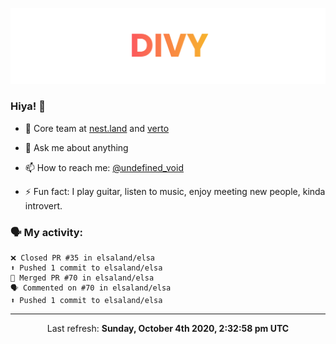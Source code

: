 
![](https://github.com/divy-work/divy-work/raw/master/assets/divy.png)

### Hiya! 👋

- 🔭 Core team at [nest.land](https://github.com/nestdotland/nest.land) and [verto](https://github.com/useverto/verto)

- 💬 Ask me about anything

- 📫 How to reach me: [@undefined_void](https://instagram.com/divy.exe)

- ⚡ Fun fact: I play guitar, listen to music, enjoy meeting new people, kinda introvert.

### 🗣 My activity:

```
❌ Closed PR #35 in elsaland/elsa
⬆️ Pushed 1 commit to elsaland/elsa
🎉 Merged PR #70 in elsaland/elsa
🗣 Commented on #70 in elsaland/elsa
⬆️ Pushed 1 commit to elsaland/elsa
```

------------
<p align="center">Last refresh: <b>Sunday, October 4th 2020, 2:32:58 pm UTC</b></p>
